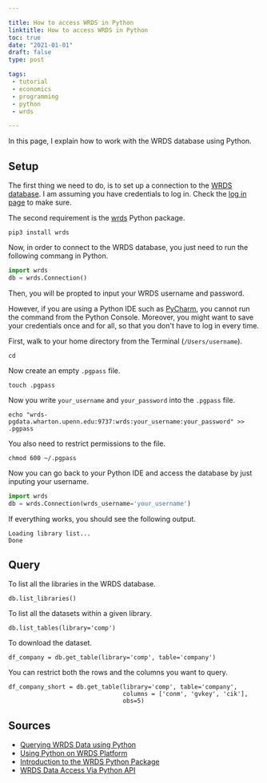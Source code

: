 ```yaml
---

title: How to access WRDS in Python
linktitle: How to access WRDS in Python
toc: true
date: "2021-01-01"
draft: false
type: post

tags:
 - tutorial
 - economics
 - programming
 - python
 - wrds

---
```




In this page, I explain how to work with the WRDS database using Python. 



## Setup

The first thing we need to do, is to set up a connection to the [WRDS database](https://wrds-www.wharton.upenn.edu/). I am assuming you have credentials to log in. Check the [log in page](https://wrds-www.wharton.upenn.edu/login/) to make sure.

The second requirement is the [wrds](https://pypi.org/project/wrds/) Python package. 

```shell
pip3 install wrds
```

Now, in order to connect to the WRDS database, you just need to run the following commang in Python.

```python
import wrds
db = wrds.Connection() 
```

Then, you will be propted to input your WRDS username and password. 

However, if you are using a Python IDE such as [PyCharm](https://www.jetbrains.com/pycharm/), you cannot run the command from the Python Console. Moreover, you might want to save your credentials once and for all, so that you don't have to log in every time.

First, walk to your home directory from the Terminal (`/Users/username`).

```shell
cd
```

Now create an empty `.pgpass` file.

```shell
touch .pgpass
```

Now you write `your_username` and `your_password` into the `.pgpass` file.

```shell
echo "wrds-pgdata.wharton.upenn.edu:9737:wrds:your_username:your_password" >> .pgpass
```

You also need to restrict permissions to the file.

```shell
chmod 600 ~/.pgpass
```

Now you can go back to your Python IDE and access the database by just inputing your username.

```python
import wrds
db = wrds.Connection(wrds_username='your_username')
```

If everything works, you should see the following output.

```
Loading library list...
Done
```



## Query

To list all the libraries in the WRDS database.

```
db.list_libraries()
```

To list all the datasets within a given library.

```
db.list_tables(library='comp')
```

To download the dataset.

```
df_company = db.get_table(library='comp', table='company')
```

You can restrict both the rows and the columns you want to query.

```
df_company_short = db.get_table(library='comp', table='company', 
                                columns = ['conm', 'gvkey', 'cik'], 
                                obs=5)
```



## Sources

- [Querying WRDS Data using Python](https://wrds-www.wharton.upenn.edu/pages/support/programming-wrds/programming-python/querying-wrds-data-python/)
- [Using Python on WRDS Platform](https://wrds-www.wharton.upenn.edu/documents/1443/wrds_connection.html)
- [Introduction to the WRDS Python Package](https://sites.duke.edu/kevinstandridge/2020/03/07/introduction-to-the-wrds-python-package/)
- [WRDS Data Access Via Python API](https://wizardkingz.github.io/wrdsdataaccesspython-tutorial/)

